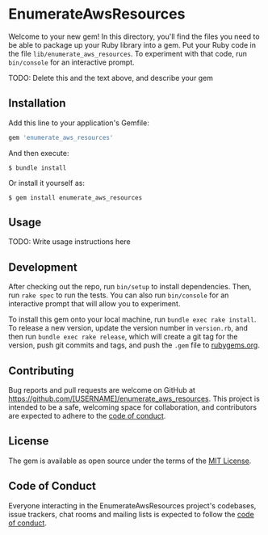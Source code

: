 # EnumerateAwsResources

Welcome to your new gem! In this directory, you'll find the files you need to be able to package up your Ruby library into a gem. Put your Ruby code in the file `lib/enumerate_aws_resources`. To experiment with that code, run `bin/console` for an interactive prompt.

TODO: Delete this and the text above, and describe your gem

## Installation

Add this line to your application's Gemfile:

```ruby
gem 'enumerate_aws_resources'
```

And then execute:

    $ bundle install

Or install it yourself as:

    $ gem install enumerate_aws_resources

## Usage

TODO: Write usage instructions here

## Development

After checking out the repo, run `bin/setup` to install dependencies. Then, run `rake spec` to run the tests. You can also run `bin/console` for an interactive prompt that will allow you to experiment.

To install this gem onto your local machine, run `bundle exec rake install`. To release a new version, update the version number in `version.rb`, and then run `bundle exec rake release`, which will create a git tag for the version, push git commits and tags, and push the `.gem` file to [rubygems.org](https://rubygems.org).

## Contributing

Bug reports and pull requests are welcome on GitHub at https://github.com/[USERNAME]/enumerate_aws_resources. This project is intended to be a safe, welcoming space for collaboration, and contributors are expected to adhere to the [code of conduct](https://github.com/[USERNAME]/enumerate_aws_resources/blob/master/CODE_OF_CONDUCT.md).


## License

The gem is available as open source under the terms of the [MIT License](https://opensource.org/licenses/MIT).

## Code of Conduct

Everyone interacting in the EnumerateAwsResources project's codebases, issue trackers, chat rooms and mailing lists is expected to follow the [code of conduct](https://github.com/[USERNAME]/enumerate_aws_resources/blob/master/CODE_OF_CONDUCT.md).
